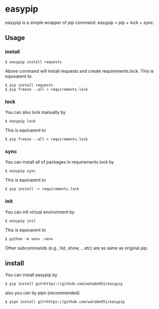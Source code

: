# easypip
easypip is a simple wrapper of pip command. easypip = pip + lock + sync.

## Usage
### install
```
$ easypip install requests
```

Above command will install requests and create requirements.lock.
This is equivarent to

```
$ pip install requests
$ pip freeze --all > requirements.lock
```

### lock
You can also lock manually by

```
$ easypip lock
```

This is equivarent to 

```
$ pip freeze --all > requirements.lock
```

### sync
You can install all of packages in requirements.lock by

```
$ easypip sync
```

This is equivarent to 

```
$ pip install -r requirements.lock
```

### init
You can init virtual environment by 

```
$ easypip init
```

This is equivarent to 

```
$ python -m venv .venv
```

Other subcommands (e.g., list, show, ...etc) are as same as original pip.

## install
You can install easypip by

```
$ pip install git+https://github.com/watabe951/easypip
```

also you can by pipx (recommended)

```
$ pipx install git+https://github.com/watabe951/easypip
```
